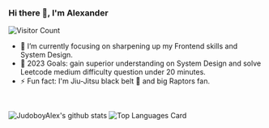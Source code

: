 ### Hi there 👋, I'm Alexander
![Visitor Count](https://komarev.com/ghpvc/?username=JudoboyAlex&color=ff69b4)
<br/>
- 🌱 I’m currently focusing on sharpening up my Frontend skills and System Design.
- 🥅 2023 Goals: gain superior understanding on System Design and solve Leetcode medium difficulty question under 20 minutes.  
- ⚡ Fun fact: I'm Jiu-Jitsu black belt 🥋 and big Raptors fan.
<br/>

![JudoboyAlex's github stats](https://github-readme-stats.vercel.app/api?username=JudoboyAlex&show_icons=true&theme=cobalt&count_private=true)
![Top Languages Card](https://github-readme-stats.vercel.app/api/top-langs/?username=JudoboyAlex&layout=compact&theme=cobalt)

